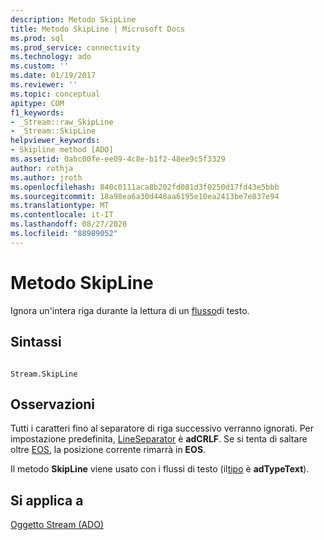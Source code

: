 ```yaml
---
description: Metodo SkipLine
title: Metodo SkipLine | Microsoft Docs
ms.prod: sql
ms.prod_service: connectivity
ms.technology: ado
ms.custom: ''
ms.date: 01/19/2017
ms.reviewer: ''
ms.topic: conceptual
apitype: COM
f1_keywords:
- _Stream::raw_SkipLine
- _Stream::SkipLine
helpviewer_keywords:
- Skipline method [ADO]
ms.assetid: 0abc00fe-ee09-4c8e-b1f2-48ee9c5f3329
author: rothja
ms.author: jroth
ms.openlocfilehash: 840c0111aca8b202fd081d3f0250d17fd43e5bbb
ms.sourcegitcommit: 18a98ea6a30d448aa6195e10ea2413be7e837e94
ms.translationtype: MT
ms.contentlocale: it-IT
ms.lasthandoff: 08/27/2020
ms.locfileid: "88989052"
---
```

# <a name="skipline-method"></a>Metodo SkipLine
Ignora un'intera riga durante la lettura di un [flusso](./stream-object-ado.md)di testo.  
  
## <a name="syntax"></a>Sintassi  
  
```  
  
Stream.SkipLine  
```  
  
## <a name="remarks"></a>Osservazioni  
 Tutti i caratteri fino al separatore di riga successivo verranno ignorati. Per impostazione predefinita, [LineSeparator](./lineseparator-property-ado.md) è **adCRLF**. Se si tenta di saltare oltre [EOS](./eos-property.md), la posizione corrente rimarrà in **EOS**.  
  
 Il metodo **SkipLine** viene usato con i flussi di testo (il[tipo](./type-property-ado-stream.md) è **adTypeText**).  
  
## <a name="applies-to"></a>Si applica a  
 [Oggetto Stream (ADO)](./stream-object-ado.md)